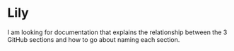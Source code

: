 # Lily
I am looking for documentation that explains the relationship between the 3 GitHub sections and how to go about naming each section.
